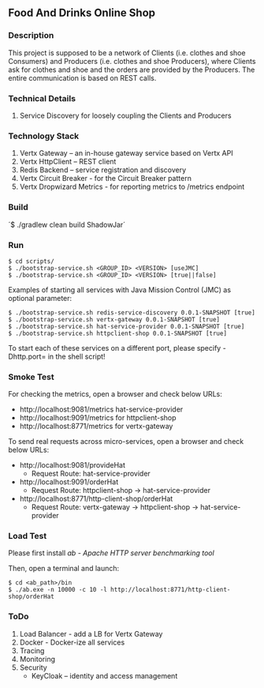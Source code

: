 ## Food And Drinks Online Shop

### Description

This project is supposed to be a network of Clients (i.e. clothes and shoe Consumers) and Producers (i.e. clothes and shoe Producers), where Clients ask for clothes and shoe and the orders are provided by the Producers.
The entire communication is based on REST calls.

### Technical Details

1. Service Discovery for loosely coupling the Clients and Producers

### Technology Stack

1. Vertx Gateway –  an in-house gateway service based on Vertx API
2. Vertx HttpClient – REST client
3. Redis Backend – service registration and discovery
4. Vertx Circuit Breaker - for the Circuit Breaker pattern
5. Vertx Dropwizard Metrics - for reporting metrics to /metrics endpoint

### Build

´$ ./gradlew clean build ShadowJar´

### Run

```
$ cd scripts/
$ ./bootstrap-service.sh <GROUP_ID> <VERSION> [useJMC]
$ ./bootstrap-service.sh <GROUP_ID> <VERSION> [true||false]
```

Examples of starting all services with Java Mission Control (JMC) as optional parameter:
```
$ ./bootstrap-service.sh redis-service-discovery 0.0.1-SNAPSHOT [true]
$ ./bootstrap-service.sh vertx-gateway 0.0.1-SNAPSHOT [true]
$ ./bootstrap-service.sh hat-service-provider 0.0.1-SNAPSHOT [true]
$ ./bootstrap-service.sh httpclient-shop 0.0.1-SNAPSHOT [true]
```

To start each of these services on a different port, please specify -Dhttp.port=<port> in the shell script!

### Smoke Test

For checking the metrics, open a browser and check below URLs:
- http://localhost:9081/metrics hat-service-provider
- http://localhost:9091/metrics for httpclient-shop
- http://localhost:8771/metrics for vertx-gateway

To send real requests across micro-services, open a browser and check below URLs:
+ http://localhost:9081/provideHat 
    - Request Route: hat-service-provider
+ http://localhost:9091/orderHat
    - Request Route: httpclient-shop -> hat-service-provider
+ http://localhost:8771/http-client-shop/orderHat 
    - Request Route: vertx-gateway -> httpclient-shop -> hat-service-provider

### Load Test

Please first install *ab - Apache HTTP server benchmarking tool*

Then, open a terminal and launch:
```
$ cd <ab_path>/bin
$ ./ab.exe -n 10000 -c 10 -l http://localhost:8771/http-client-shop/orderHat
```

### ToDo

1. Load Balancer - add a LB for Vertx Gateway 
2. Docker - Docker-ize all services
3. Tracing
4. Monitoring
5. Security
    - KeyCloak – identity and access management
